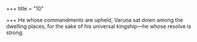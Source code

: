 +++
title = "10"

+++
He whose commandments are upheld, Varuṇa sat down among the  dwelling places,
for the sake of his universal kingship—he whose resolve is strong.